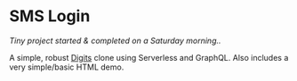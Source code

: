 # SMS Login

_Tiny project started & completed on a Saturday morning.._

A simple, robust [Digits](http://get.digits.com) clone using Serverless and GraphQL. Also includes a very simple/basic HTML demo.
